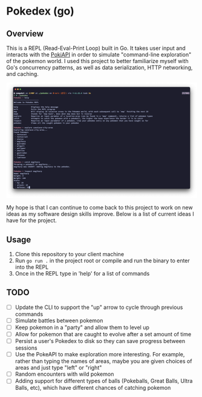 # Pokedex (go)




## Overview

This is a REPL (Read-Eval-Print Loop) built in Go. It takes user input and interacts with the [PokiAPI](https://pokeapi.co/) in order to simulate "command-line exploration" of the pokemon world. I used this project to better familiarize myself with Go's concurrency patterns, as well as data serialization, HTTP networking, and caching.

![showcase](https://github.com/samgabel/pokedex/blob/main/showcase.png?raw=true)

My hope is that I can continue to come back to this project to work on new ideas as my software design skills improve. Below is a list of current ideas I have for the project.




## Usage

1. Clone this repository to your client machine
2. Run `go run .` in the project root or compile and run the binary to enter into the REPL
3. Once in the REPL type in 'help' for a list of commands




## TODO

- [ ] Update the CLI to support the "up" arrow to cycle through previous commands
- [ ] Simulate battles between pokemon
- [ ] Keep pokemon in a "party" and allow them to level up
- [ ] Allow for pokemon that are caught to evolve after a set amount of time
- [ ] Persist a user's Pokedex to disk so they can save progress between sessions
- [ ] Use the PokeAPI to make exploration more interesting. For example, rather than typing the names of areas, maybe you are given choices of areas and just type "left" or "right"
- [ ] Random encounters with wild pokemon
- [ ] Adding support for different types of balls (Pokeballs, Great Balls, Ultra Balls, etc), which have different chances of catching pokemon
